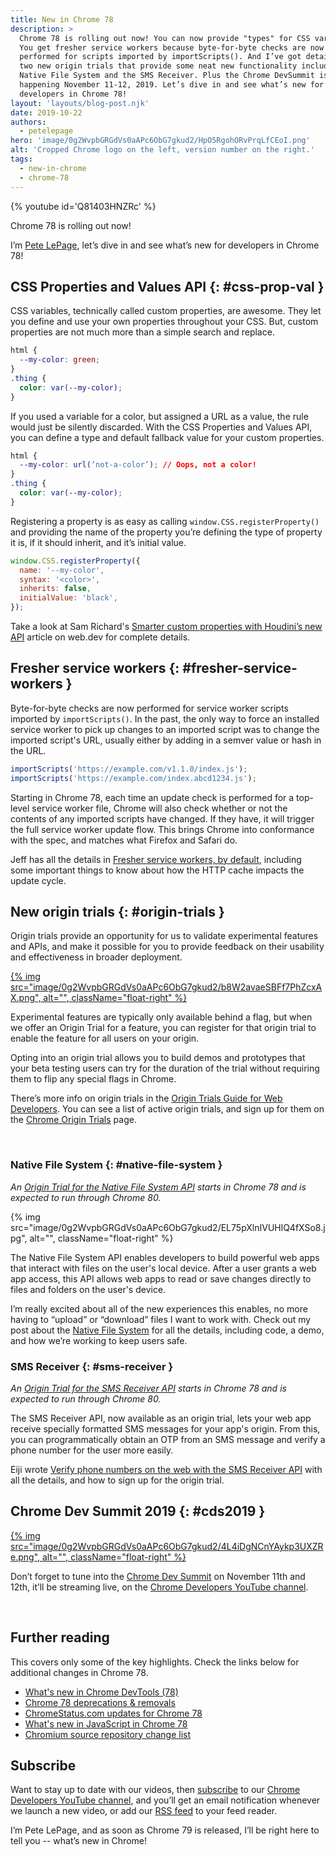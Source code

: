 ```yaml
---
title: New in Chrome 78
description: >
  Chrome 78 is rolling out now! You can now provide "types" for CSS variables.
  You get fresher service workers because byte-for-byte checks are now
  performed for scripts imported by importScripts(). And I’ve got details for
  two new origin trials that provide some neat new functionality including the
  Native File System and the SMS Receiver. Plus the Chrome DevSummit is
  happening November 11-12, 2019. Let’s dive in and see what’s new for
  developers in Chrome 78!
layout: 'layouts/blog-post.njk'
date: 2019-10-22
authors:
  - petelepage
hero: 'image/0g2WvpbGRGdVs0aAPc6ObG7gkud2/HpO5RgohORvPrqLfCEoI.png'
alt: 'Cropped Chrome logo on the left, version number on the right.'
tags:
  - new-in-chrome
  - chrome-78
---
```


{% youtube id='Q81403HNZRc' %}

Chrome 78 is rolling out now!

I’m [Pete LePage](https://twitter.com/petele), let’s dive in and see what’s
new for developers in Chrome 78!

## CSS Properties and Values API {: #css-prop-val }

CSS variables, technically called custom properties, are awesome. They let
you define and use your own properties throughout your CSS. But, custom
properties are not much more than a simple search and replace.

```css
html {
  --my-color: green;
}
.thing {
  color: var(--my-color);
}
```

If you used a variable for a color, but assigned a URL as a value, the
rule would just be silently discarded. With the CSS Properties and Values
API, you can define a type and default fallback value for your custom
properties.

```css
html {
  --my-color: url(‘not-a-color’); // Oops, not a color!
}
.thing {
  color: var(--my-color);
}
```

Registering a property is as easy as calling `window.CSS.registerProperty()`
and providing the name of the property you’re defining the type of property
it is, if it should inherit, and it’s initial value.

```js
window.CSS.registerProperty({
  name: '--my-color',
  syntax: '<color>',
  inherits: false,
  initialValue: 'black',
});
```

Take a look at Sam Richard's
[Smarter custom properties with Houdini’s new API][prop-val-web-dev] article
on web.dev for complete details.

[prop-val-web-dev]: https://web.dev/css-props-and-vals/

## Fresher service workers {: #fresher-service-workers }

Byte-for-byte checks are now performed for service worker scripts imported by
`importScripts()`. In the past, the only way to force an installed service
worker to pick up changes to an imported script was to change the imported
script's URL, usually either by adding in a semver value or hash in the URL.

```js
importScripts('https://example.com/v1.1.0/index.js');
importScripts('https://example.com/index.abcd1234.js');
```

Starting in Chrome 78, each time an update check is performed for a top-level
service worker file, Chrome will also check whether or not the contents of
any imported scripts have changed. If they have, it will trigger the full
service worker update flow. This brings Chrome into conformance with the
spec, and matches what Firefox and Safari do.

Jeff has all the details in [Fresher service workers, by default][fresher],
including some important things to know about how the HTTP cache impacts the
update cycle.

[fresher]: https://developers.google.com/web/updates/2019/09/fresher-sw

## New origin trials {: #origin-trials }

Origin trials provide an opportunity for us to validate experimental features
and APIs, and make it possible for you to provide feedback on their usability
and effectiveness in broader deployment.

<a href="https://developers.chrome.com/origintrials/#/trials/active">
  {% img src="image/0g2WvpbGRGdVs0aAPc6ObG7gkud2/b8W2avaeSBFf7PhZcxAX.png", alt="", className="float-right" %}
</a>

Experimental features are typically only available behind a flag, but when we
offer an Origin Trial for a feature, you can register for that origin trial
to enable the feature for all users on your origin.

Opting into an origin trial allows you to build demos and prototypes that
your beta testing users can try for the duration of the trial without
requiring them to flip any special flags in Chrome.

There’s more info on origin trials in the
[Origin Trials Guide for Web Developers][ot-for-web-devs]. You can see a list
of active origin trials, and sign up for them on the
[Chrome Origin Trials][ot-listing] page.

[ot-for-web-devs]: https://googlechrome.github.io/OriginTrials/developer-guide.html
[ot-listing]: https://developers.chrome.com/origintrials/#/trials/active

<br style="clear:both;">

### Native File System {: #native-file-system }

*An [Origin Trial for the Native File System API][fs-ot] starts in Chrome 78
and is expected to run through Chrome 80.*

{% img src="image/0g2WvpbGRGdVs0aAPc6ObG7gkud2/EL75pXlnIVUHlQ4fXSo8.jpg", alt="", className="float-right" %}

The Native File System API enables developers to build powerful web apps that
interact with files on the user's local device. After a user grants a web app
access, this API allows web apps to read or save changes directly to files
and folders on the user's device.

I’m really excited about all of the new experiences this enables, no more
having to “upload” or “download” files I want to work with. Check out my post
about the [Native File System][native-fs] for all the details, including
code, a demo, and how we’re working to keep users safe.

[fs-ot]: https://developers.chrome.com/origintrials/#/view_trial/3868592079911256065
[native-fs]: https://developers.google.com/web/updates/2019/08/native-file-system

### SMS Receiver {: #sms-receiver }

*An [Origin Trial for the SMS Receiver API][smsr-ot] starts in Chrome 78 and is
expected to run through Chrome 80.*

The SMS Receiver API, now available as an origin trial, lets your web app
receive specially formatted SMS messages for your app's origin. From this,
you can programmatically obtain an OTP from an SMS message and verify a phone
number for the user more easily.

Eiji wrote [Verify phone numbers on the web with the SMS Receiver API][sms-r]
with all the details, and how to sign up for the origin trial.

[smsr-ot]: https://developers.chrome.com/origintrials/#/view_trial/607985949695016961
[sms-r]: https://web.dev/sms-receiver-api-announcement/

## Chrome Dev Summit 2019 {: #cds2019 }

<a href="https://developer.chrome.com/devsummit/">
  {% img src="image/0g2WvpbGRGdVs0aAPc6ObG7gkud2/4L4iDgNCnYAykp3UXZRe.png", alt="", className="float-right" %}
</a>

Don’t forget to tune into the [Chrome Dev Summit][cds-site] on November
11th and 12th,  it’ll be streaming live, on the
[Chrome Developers YouTube channel][cr-yt].

[cds-site]: https://developer.chrome.com/devsummit/
[cr-yt]: https://www.youtube.com/user/ChromeDevelopers/

<br style="clear:both;">

## Further reading

This covers only some of the key highlights. Check the links below for
additional changes in Chrome 78.

* [What's new in Chrome DevTools (78)](https://developers.google.com/web/updates/2019/09/devtools)
* [Chrome 78 deprecations & removals](https://developers.google.com/web/updates/2019/09/chrome-78-deps-rems)
* [ChromeStatus.com updates for Chrome 78](https://www.chromestatus.com/features#milestone%3D78)
* [What's new in JavaScript in Chrome 78](https://v8.dev/blog/v8-release-78)
* [Chromium source repository change list](https://chromium.googlesource.com/chromium/src/+log/77.0.3865.75..78.0.3904.72)

## Subscribe

Want to stay up to date with our videos, then [subscribe](https://goo.gl/6FP1a5)
to our [Chrome Developers YouTube channel](https://www.youtube.com/user/ChromeDevelopers/),
and you’ll get an email notification whenever we launch a new video, or add our
[RSS feed](https://developers.google.com/web/shows/rss.xml) to your feed reader.

I’m Pete LePage, and as soon as Chrome 79 is released, I’ll be right
here to tell you -- what’s new in Chrome!
